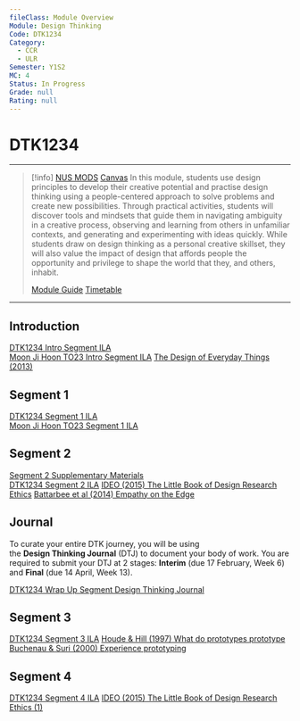 ```yaml
---
fileClass: Module Overview
Module: Design Thinking
Code: DTK1234
Category:
  - CCR
  - ULR
Semester: Y1S2
MC: 4
Status: In Progress
Grade: null
Rating: null
---
```

# DTK1234
---
>[!info] [NUS MODS](https://nusmods.com/modules/DTK1234/design-thinking) [Canvas](https://canvas.nus.edu.sg/courses/36576) 
In this module, students use design principles to develop their creative potential and practise design thinking using a people-centered approach to solve problems and create new possibilities. Through practical activities, students will discover tools and mindsets that guide them in navigating ambiguity in a creative process, observing and learning from others in unfamiliar contexts, and generating and experimenting with ideas quickly. While students draw on design thinking as a personal creative skillset, they will also value the impact of design that affords people the opportunity and privilege to shape the world that they, and others, inhabit.
>
>[Module Guide](Notes/Module%20Guide.pdf) 
>[Timetable](Attachments/DTK1234%20Timetable.png)

---


## Introduction

[DTK1234 Intro Segment ILA](Notes/DTK1234%20Intro%20Segment%20ILA.pptx)   
[Moon Ji Hoon TO23 Intro Segment ILA](Notes/Moon%20Ji%20Hoon%20TO23%20Intro%20Segment%20ILA.pptx)
[The Design of Everyday Things (2013)](Notes/The%20Design%20of%20Everyday%20Things%20(2013).pdf)    

## Segment 1

[DTK1234 Segment 1 ILA](Notes/DTK1234%20Segment%201%20ILA.pptx)   
[Moon Ji Hoon TO23 Segment 1 ILA](Notes/Moon%20Ji%20Hoon%20TO23%20Segment%201%20ILA.pptx)

## Segment 2

[Segment 2 Supplementary Materials](Notes/Segment%202%20Supplementary%20Materials.pdf)  
[DTK1234 Segment 2 ILA](Notes/DTK1234%20Segment%202%20ILA.pptx)
[IDEO (2015) The Little Book of Design Research Ethics](Notes/IDEO%20(2015)%20The%20Little%20Book%20of%20Design%20Research%20Ethics.pdf)
[Battarbee et al (2014) Empathy on the Edge](Notes/Battarbee%20et%20al%20(2014)%20Empathy%20on%20the%20Edge.pdf)

## Journal

To curate your entire DTK journey, you will be using the **Design Thinking Journal** (DTJ) to document your body of work. You are required to submit your DTJ at 2 stages: **Interim** (due 17 February, Week 6) and **Final** (due 14 April, Week 13).

[DTK1234 Wrap Up Segment Design Thinking Journal](Notes/DTK1234%20Wrap%20Up%20Segment%20Design%20Thinking%20Journal.pptx)


## Segment 3

[DTK1234 Segment 3 ILA](Notes/DTK1234%20Segment%203%20ILA.pptx)
[Houde & Hill (1997) What do prototypes prototype ](Notes/Houde%20&%20Hill%20(1997)%20What%20do%20prototypes%20prototype%20.pdf)
[Buchenau & Suri (2000) Experience prototyping](Notes/Buchenau%20&%20Suri%20(2000)%20Experience%20prototyping.pdf)

## Segment 4

[DTK1234 Segment 4 ILA](Notes/DTK1234%20Segment%204%20ILA.pptx)
[IDEO (2015) The Little Book of Design Research Ethics (1)](Notes/IDEO%20(2015)%20The%20Little%20Book%20of%20Design%20Research%20Ethics%20(1).pdf)
